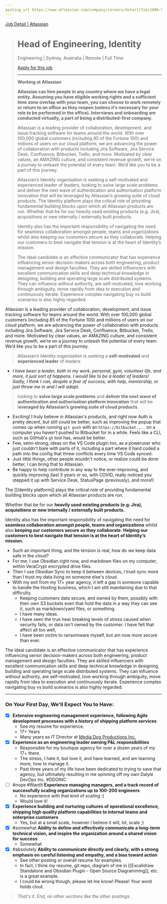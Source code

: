 ```yaml
---
posting_url https://www.atlassian.com/company/careers/detail/fa1c1086-54e9-4ac1-a7de-4e0162454968
---
```

[Job Detail | Atlassian](https://www.atlassian.com/company/careers/detail/fa1c1086-54e9-4ac1-a7de-4e0162454968)


> # Head of Engineering, Identity
>
> Engineering | Sydney, Australia | Remote | Full Time
>
> [Apply for this job](https://jobs.lever.co/atlassian/fa1c1086-54e9-4ac1-a7de-4e0162454968/apply)
>
> ---
>
> **Working at Atlassian**
>
> **Atlassian can hire people in any country where we have a legal entity. Assuming you have eligible working rights and a sufficient time zone overlap with your team, you can choose to work remotely or return to an office as they reopen (unless it’s necessary for your role to be performed in the office). Interviews and onboarding are conducted virtually, a part of being a distributed-first company.**
>
> Atlassian is a leading provider of collaboration, development, and issue tracking software for teams around the world. With over 100,000 global customers (including 85 of the Fortune 100) and millions of users on our cloud platform, we are advancing the power of collaboration with products including Jira Software, Jira Service Desk, Confluence, Bitbucket, Trello, and more. Motivated by clear values, an AMAZING culture, and consistent revenue growth, we’re on a journey to unleash the potential of every team. We’d like you to be a part of this journey.
>
> Atlassian’s Identity organisation is seeking a self-motivated and experienced leader of leaders, looking to solve large scale problems and deliver the next wave of authentication and authorisation platform innovation that will be leveraged by Atlassian’s growing suite of cloud products. The Identity platform plays the critical role of providing fundamental building blocks upon which all Atlassian products are run. Whether that be for our heavily used existing products (e.g. Jira), acquisitions or new internally / externally built products.
>
> Identity also has the important responsibility of navigating the need for seamless collaboration amongst people, teams and organizations whilst also keeping our customers secure as they collaborate. Helping our customers to best navigate that tension is at the heart of Identity’s mission.
>
> The ideal candidate is an effective communicator that has experience influencing senior decision-makers across both engineering, product management and design faculties. They are skilled influencers with excellent communication skills and deep technical knowledge in designing, building and operating large scale distributed systems. They can influence without authority, are self-motivated, love working through ambiguity, move rapidly from idea to execution and continuously iterate. Experience complex navigating buy vs build scenarios is also highly regarded.
>



Atlassian is a leading provider of collaboration, development, and issue tracking software for teams around the world.
With over 100,000 global customers (including 85 of the Fortune 100) and millions of users on our cloud platform, we are advancing the power of collaboration with products including Jira Software, Jira Service Desk, Confluence, Bitbucket, Trello, and more.
Motivated by clear values, an AMAZING culture, and consistent revenue growth, we’re on a journey to unleash the potential of every team.
We’d like you to be a part of this journey.

> Atlassian’s Identity organisation is seeking a **self-motivated** and **experienced leader** of leaders


- *I have been a leader, both in my work, personal, gym, volunteer life, and more, it just sort of happens. I would like to be a leader of leaders! Sadly, I think I can, despite a fear of success, with help, mentorship, or just throw me in and I will adapt.*

>looking to **solve large scale problems** and **deliver the next wave of authentication and authorisation platform innovation** that will be l**everaged by Atlassian’s growing suite of cloud products**.

- Exciting! I truly believe in Atlassian's products, and right now Auth is pretty decent, but still could be better, such as improving the popup that comes up when running `git push` with an `https://bitbucket.,..` on a computer you haven't pushed to Bitbucket for in a while. Feels like a CLI, such as  GitHub's `gh` tool has, would be better.
- Few, semi-strong, ideas on the VS Code plugin too, as a poweruser who just couldn't bare with parts of it, including a part where it hard coded a path into the config that threw conflicts every time VS Code synced.
- Just little things, other people wouldn't notice, or realize could be done better, I can bring that to Atlassian.
- Be happy to help contribute in any way to the ever-improving, and quickly improving (last 3 years or so, with COVID, really noticed you stepped it up with Service Desk, StatusPage (previously), and more!)

The [[Identity platform]] plays the critical role of providing fundamental building blocks upon which all Atlassian products are run.

Whether that be for our **heavily used existing products (e.g. Jira), acquisitions or new internally / externally built products.**

Identity also has the important responsibility of navigating the need for **seamless collaboration amongst people, teams and organizations** whilst also **keeping our customers secure as they collaborate**.
**Helping our customers to best navigate that tension is at the heart of Identity’s mission.**

- Such an important thing, and the tension is real, how do we keep data safe in the cloud?
- For me, I use Obsidian right now, and markdown files on my computer, within VeraCrypt encrypted drive files.
- Then I use Obsidian Sync to keep it between devices, I trust sync more than I trust my data living on someone else's cloud.
- With my exit from my 17+ year agency, it left a gap in someone capable to handle the Hosting business, which I am still maintaining due to that difficulty.
	- Keeping customers data secure, and owned by them, possibly with their own S3 buckets even that hold the data in a way they can see it, such as markdown/yaml files, or something.
	- I have many ideas.
	- I have seen the true hear breaking levels of stress caused  when security fails, or data isn't owned by the customer. I have felt that affect all too well,
	- I have been victim to ransomware myself, but am now more secure than ever.

The ideal candidate is an effective communicator that has experience influencing senior decision-makers across both engineering, product management and design faculties. They are skilled influencers with excellent communication skills and deep technical knowledge in designing, building and operating large scale distributed systems. They can influence without authority, are self-motivated, love working through ambiguity, move rapidly from idea to execution and continuously iterate. Experience complex navigating buy vs build scenarios is also highly regarded.



---



### On Your First Day, We'll Expect You to Have:

- [x] **Extensive engineering management experience, following Agile development processes with a history of shipping platform services**
	- See my resume for experience.
	- 17+ Years
	- Many years as IT Director at [Media Dog Productions Inc.](https://www.mediadog.ca/?utm_campaign=gregs-resume-2022)
- [x] **Experience as an engineering leader owning P&L responsibilities**
	- Responsible for my boutique agency for over a dozen years of my 17+ there.
	- The stress, I hate it, but love it, and have learned, and am learning more, how to manage it.
	- Past three years of my life have been dedicated to trying to save that agency, but ultimately resulting in me spinning off my own Dalyle DevOps Inc. #DDOINC
- [ ] #nope #WantIt **Experience managing managers, and a track record of successfully scaling organizations up to 100-200 engineers**
	- No experience with that kind of scaling :(
	- Would love it!
- [x] **Experience building and nurturing cultures of operational excellence, shipping high quality platform capabilities to internal teams and enterprise customers**
	- Yes, but at a small scale, however I believe it will, lol, scale ;)
- [x] #somewhat **Ability to define and effectively communicate a long-term technical vision, and inspire the organization around a shared vision for success**
	- Somewhat
- [x] #absolutely **Ability to communicate directly and clearly, with a strong emphasis on careful listening and empathy, and a bias toward action**
	- See other posting or overall resume for examples.
	- In fact, I think my resume, git repo, diagram of me in [[Excalidraw Standalone and Obsidian Plugin - Open Source Diagramming]], etc. is a great example.
	- I could be wrong though, please let me know! Please! Your word holds clout.


> *That's it. End, no other sections like the other postings.*